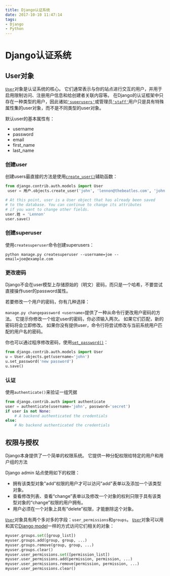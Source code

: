 ```yaml
---
title: Django认证系统
date: 2017-10-10 11:47:14
tags: 
- Django
- Python
---
```


# Django认证系统

## User对象

[`User`](http://usyiyi.cn/documents/Django_111/ref/contrib/auth.html#django.contrib.auth.models.User)对象是认证系统的核心。 它们通常表示与你的站点进行交互的用户，并用于启用限制访问、注册用户信息和给创建者关联内容等。 在Django的认证框架中只存在一种类型的用户，因此诸如[`'superusers'`](http://usyiyi.cn/documents/Django_111/ref/contrib/auth.html#django.contrib.auth.models.User.is_superuser)或管理员[`'staff'`](http://usyiyi.cn/documents/Django_111/ref/contrib/auth.html#django.contrib.auth.models.User.is_staff)用户只是具有特殊属性集的user对象，而不是不同类型的user对象。

默认user的基本属性有：

- username
- password
- email
- first_name
- last_name

<!--more-->

### 创建user

创建users最直接的方法是使用[`create_user()`](http://usyiyi.cn/documents/Django_111/ref/contrib/auth.html#django.contrib.auth.models.UserManager.create_user)辅助函数：

```python
from django.contrib.auth.models import User
 user = 用户.objects.create_user('john', 'lennon@thebeatles.com', 'johnpassword')

# At this point, user is a User object that has already been saved
# to the database. You can continue to change its attributes
# if you want to change other fields.
user.姓 = 'Lennon'
user.save()
```

### 创建superuser

使用`createsuperuser`命令创建superusers：

```shell
python manage.py createsuperuser --username=joe --email=joe@example.com
```

### 更改密码

Django不会在user模型上存储原始的（明文）密码，而只是一个哈希，不要尝试直接操作user的password属性。

若要修改一个用户的密码，你有几种选择：

`manage.py changepassword <username>`提供了一种从命令行更改用户密码的方法。 它提示你修改一个给定user的密码，你必须输入两次。 如果它们匹配，新的密码将会立即修改。 如果你没有提供user，命令行将尝试修改与当前系统用户匹配的用户名的密码。

你也可以通过程序修改密码，使用[`set_password()`](http://usyiyi.cn/documents/Django_111/ref/contrib/auth.html#django.contrib.auth.models.User.set_password)：

```python
from django.contrib.auth.models import User
u = User.objects.get(username='john')
u.set_password('new password')
u.save()
```

### 认证

使用`authenticate()`来验证一组凭据

```python
from django.contrib.auth import authenticate
user = authenticate(username='john', password='secret')
if user is not None:
    # A backend authenticated the credentials
else:
    # No backend authenticated the credentials
```

## 权限与授权

Django本身提供了一个简单的权限系统。 它提供一种分配权限给特定的用户和用户组的方法

Django admin 站点使用如下的权限：

- 拥有该类型对象"add"权限的用户才可以访问"add"表单以及添加一个该类型对象。
- 查看修改列表、查看“change”表单以及修改一个对象的权利只限于具有该类型对象的“change”权限的用户拥有。
- 用户必须在一个对象上具有“delete”权限，才能删除这个对象。

[`User`](http://usyiyi.cn/documents/Django_111/ref/contrib/auth.html#django.contrib.auth.models.User)对象具有两个多对多的字段：`user_permissions`和`groups`。 [`User`](http://usyiyi.cn/documents/Django_111/ref/contrib/auth.html#django.contrib.auth.models.User)对象可以用和其它[Django model](http://usyiyi.cn/documents/Django_111/topics/db/models.html)一样的方式访问它们相关的对象：

```python
myuser.groups.set([group_list])
myuser.groups.add(group, group, ...)
myuser.groups.remove(group, group, ...)
myuser.groups.clear()
myuser.user_permissions.set([permission_list])
myuser.user_permissions.add(permission, permission, ...)
myuser.user_permissions.remove(permission, permission, ...)
myuser.user_permissions.clear()
```

